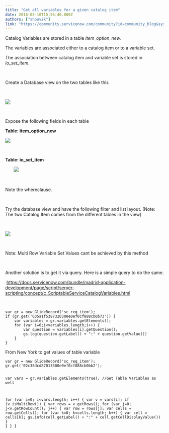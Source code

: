 ```yaml
---
title: "Get all variables for a given catalog item"
date: 2016-08-10T15:56:40.000Z
authors: ["shouvik"]
link: "https://community.servicenow.com/community?id=community_blog&sys_id=bd6eeeaddbd0dbc01dcaf3231f96195a"
---
```

<p>Catalog Variables are stored in a table <em>item_option_new</em>.</p>
<p>The variables are associated either to a catalog item or to a variable set.</p>
<p>The association between catalog item and variable set is stored in <em>io_set_item.</em></p>
<p> </p>
<p>Create a Database view on the two tables like this</p>
<p> </p>
<p><img class="jive-image image-4" style="max-width: 1200px; max-height: 900px;" src="5332cdc2dbdc9304b322f4621f9619b5.iix" /></p>
<p> </p>
<p>Expose the following fields in each table</p>
<p><strong>Table: item_option_new</strong></p>
<p><strong><img class="image-5 jive-image" style="max-width: 1200px; max-height: 900px;" src="482f1886db5c1f048c8ef4621f96198e.iix" /></strong></p>
<p> </p>
<p><strong>Table: io_set_item</strong></p>
<p><strong>         <img class="image-6 jive-image" style="max-width: 1200px; max-height: 900px;" src="542cf335db94d3041dcaf3231f9619b4.iix" /></strong></p>
<p> </p>
<p>Note the whereclause.</p>
<p> </p>
<p>Try the database view and have the following filter and list layout. (Note: The two Catalog Item comes from the different tables in the view)</p>
<p> </p>
<p><img class="image-7 jive-image" style="max-width: 1200px; max-height: 900px;" src="03dedd4adb54d7041dcaf3231f961923.iix" /></p>
<p> </p>
<p>Note: Multi Row Variable Set Values cant be achieved by this method </p>
<p> </p>
<p>Another solution is to get it via query. Here is a simple query to do the same.</p>
<p> <a href="https://docs.servicenow.com/bundle/madrid-application-development/page/script/server-scripting/concept/c_ScriptableServiceCatalogVariables.html" rel="nofollow">https://docs.servicenow.com/bundle/madrid-application-development/page/script/server-scripting/concept/c_ScriptableServiceCatalogVariables.html</a></p>
<p> </p>
<pre class="language-javascript"><code>var gr &#61; new GlideRecord(&#39;sc_req_item&#39;); 
if (gr.get(&#39;635a1f5387320300e0ef0cf888cb0b73&#39;)) { 
    var variables &#61; gr.variables.getElements(); 
    for (var i&#61;0;i&lt;variables.length;i&#43;&#43;) { 
        var question &#61; variables[i].getQuestion(); 
        gs.log(question.getLabel() &#43; &#34;:&#34; &#43; question.getValue()) 
    } 
}</code></pre>
<p>From New York to get values of table variable</p>
<pre class="language-javascript"><code>var gr &#61; new GlideRecord(&#39;sc_req_item&#39;);
gr.get(&#39;02c38dcd87013300e0ef0cf888cb0bb2&#39;);

var vars &#61; gr.variables.getElements(true); //Get Table Variables as well

for (var i&#61;0; i&lt;vars.length; i&#43;&#43;) {
	var v &#61; vars[i];
	if (v.isMultiRow()) {
		var rows &#61; v.getRows();
		for (var j&#61;0; j&lt;v.getRowCount(); j&#43;&#43;) {
			var row &#61; rows[j];
			var cells &#61; row.getCells();
			for (var k&#61;0; k&lt;cells.length; k&#43;&#43;) {
				var cell &#61; cells[k];
				gs.info(cell.getLabel() &#43; &#34;:&#34; &#43; cell.getCellDisplayValue())
			}
		}
	}
}</code></pre>
<p> </p>
<p> </p>